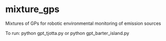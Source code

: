 # mixture_gps
Mixtures of GPs for robotic environmental monitoring of emission sources

To run:
python gpt_tjotta.py or python gpt_barter_island.py
